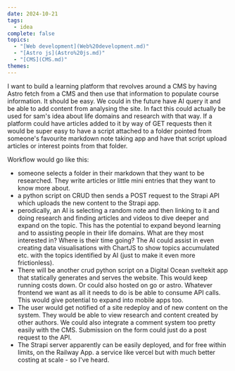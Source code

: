 ```yaml
---  
date: 2024-10-21  
tags:  
  - idea  
complete: false  
topics:  
  - "[Web development](Web%20development.md)"  
  - "[Astro js](Astro%20js.md)"  
  - "[CMS](CMS.md)"  
themes:   
---  
```

I want to build a learning platform that revolves around a CMS by having Astro fetch from a CMS and then use that information to populate course information. It should be easy. We could in the future have AI query it and be able to add content from analysing the site. In fact this could actually be used for sam's idea about life domains and research with that way. If a platform could have articles added to it by way of GET requests then it would be super easy to have a script attached to a folder pointed from someone's favourite markdown note taking app and have that script upload articles or interest points from that folder.   
  
Workflow would go like this:  
- someone selects a folder in their markdown that they want to be researched. They write articles or little mini entries that they want to know more about.  
- a python script on CRUD then sends a POST request to the Strapi API which uploads the new content to the Strapi app.  
- perodically, an AI is selecting a random note and then linking to it and doing research and finding articles and videos to dive deeper and expand on the topic. This has the potential to expand beyond learning and to assisting people in their life domains. What are they most interested in? Where is their time going? The AI could assist in even creating data visualisations with ChartJS to show topics accumulated etc. with the topics identified by AI (just to make it even more frictionless).   
- There will be another crud python script on a Digital Ocean sveltekit app that statically generates and serves the website. This would keep running costs down. Or could also hosted on go or astro. Whatever frontend we want as all it needs to do is be able to consume API calls. This would give potential to expand into mobile apps too.  
- The user would get notified of a site redeploy and of new content on the system. They would be able to view research and content created by other authors. We could also integrate a comment system too pretty easily with the CMS. Submission on the form could just do a post request to the API.  
- The Strapi server apparently can be easily deployed, and for free within limits, on the Railway App. a service like vercel but with much better costing at scale - so I've heard.  

